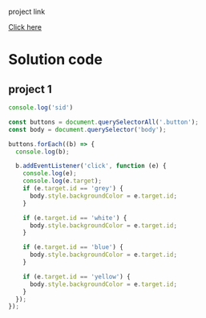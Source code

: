 project link

[Click here](https://stackblitz.com/edit/dom-project-chaiaurcode?file=index.html)

# Solution code
## project 1

```javascript
console.log('sid')

const buttons = document.querySelectorAll('.button');
const body = document.querySelector('body');

buttons.forEach((b) => {
  console.log(b);

  b.addEventListener('click', function (e) {
    console.log(e);
    console.log(e.target);
    if (e.target.id == 'grey') {
      body.style.backgroundColor = e.target.id;
    }

    if (e.target.id == 'white') {
      body.style.backgroundColor = e.target.id;
    }

    if (e.target.id == 'blue') {
      body.style.backgroundColor = e.target.id;
    }

    if (e.target.id == 'yellow') {
      body.style.backgroundColor = e.target.id;
    }
  });
});
